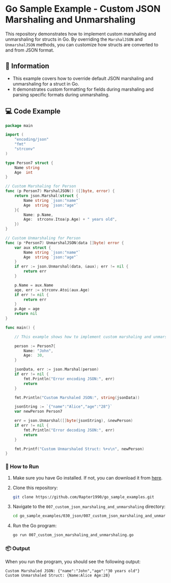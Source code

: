 # Go Sample Example - Custom JSON Marshaling and Unmarshaling

This repository demonstrates how to implement custom marshaling and unmarshaling for structs in Go. By overriding the `MarshalJSON` and `UnmarshalJSON` methods, you can customize how structs are converted to and from JSON format.

## 📖 Information

<ul style="list-style-type:disc">
  <li>This example covers how to override default JSON marshaling and unmarshaling for a struct in Go.</li>
  <li>It demonstrates custom formatting for fields during marshaling and parsing specific formats during unmarshaling.</li>
</ul>

## 💻 Code Example

```go
package main

import (
	"encoding/json"
	"fmt"
	"strconv"
)

type Person7 struct {
	Name string
	Age  int
}

// Custom Marshaling for Person
func (p Person7) MarshalJSON() ([]byte, error) {
	return json.Marshal(struct {
		Name string `json:"name"`
		Age  string `json:"age"`
	}{
		Name: p.Name,
		Age:  strconv.Itoa(p.Age) + " years old",
	})
}

// Custom Unmarshaling for Person
func (p *Person7) UnmarshalJSON(data []byte) error {
	var aux struct {
		Name string `json:"name"`
		Age  string `json:"age"`
	}
	if err := json.Unmarshal(data, &aux); err != nil {
		return err
	}

	p.Name = aux.Name
	age, err := strconv.Atoi(aux.Age)
	if err != nil {
		return err
	}
	p.Age = age
	return nil
}

func main() {

	// This example shows how to implement custom marshaling and unmarshaling methods by overriding MarshalJSON and UnmarshalJSON for the Person struct

	person := Person7{
		Name: "John",
		Age:  30,
	}

	jsonData, err := json.Marshal(person)
	if err != nil {
		fmt.Println("Error encoding JSON:", err)
		return
	}

	fmt.Println("Custom Marshaled JSON:", string(jsonData))

	jsonString := `{"name":"Alice","age":"28"}`
	var newPerson Person7

	err = json.Unmarshal([]byte(jsonString), &newPerson)
	if err != nil {
		fmt.Println("Error decoding JSON:", err)
		return
	}

	fmt.Printf("Custom Unmarshaled Struct: %+v\n", newPerson)
}
```

### 🏃 How to Run

1. Make sure you have Go installed. If not, you can download it from [here](https://golang.org/dl/).
2. Clone this repository:

   ```bash
   git clone https://github.com/Rapter1990/go_sample_examples.git
   ```

3. Navigate to the `007_custom_json_marshaling_and_unmarshaling` directory:

   ```bash
   cd go_sample_examples/030_json/007_custom_json_marshaling_and_unmarshaling
   ```

4. Run the Go program:

   ```bash
   go run 007_custom_json_marshaling_and_unmarshaling.go
   ```

### 📦 Output

When you run the program, you should see the following output:

```
Custom Marshaled JSON: {"name":"John","age":"30 years old"}
Custom Unmarshaled Struct: {Name:Alice Age:28}
```